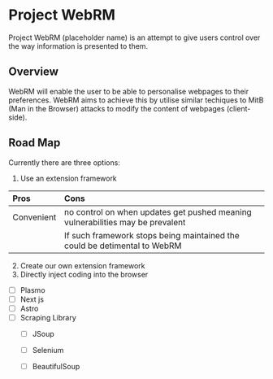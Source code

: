 # Project WebRM

Project WebRM (placeholder name) is an attempt to give users control over the way information is presented to them.

## Overview

WebRM will enable the user to be able to personalise webpages to their preferences. WebRM aims to achieve this by utilise similar techiques to MitB (Man in the Browser) attacks to modify the content of webpages (client-side).

## Road Map

Currently there are three options:
1. Use an extension framework

|Pros|Cons|
|:-|:-|
|Convenient|no control on when updates get pushed meaning vulnerabilities may be prevalent|
||If such framework stops being maintained the could be detimental to WebRM|

2. Create our own extension framework
3. Directly inject coding into the browser


- [ ] Plasmo
- [ ] Next js
- [ ] Astro
- [ ] Scraping Library
    - [ ] JSoup
    - [ ] Selenium
    - [ ] BeautifulSoup

